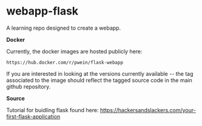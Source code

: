 # webapp-flask
A learning repo designed to create a webapp.

**Docker**

Currently, the docker images are hosted publicly here:

`https://hub.docker.com/r/pwein/flask-webapp`

If you are interested in looking at the versions currently available -- the tag associated to the image should reflect the tagged source code in the main github repository. 

**Source**

Tutorial for buidling flask found here:
https://hackersandslackers.com/your-first-flask-application